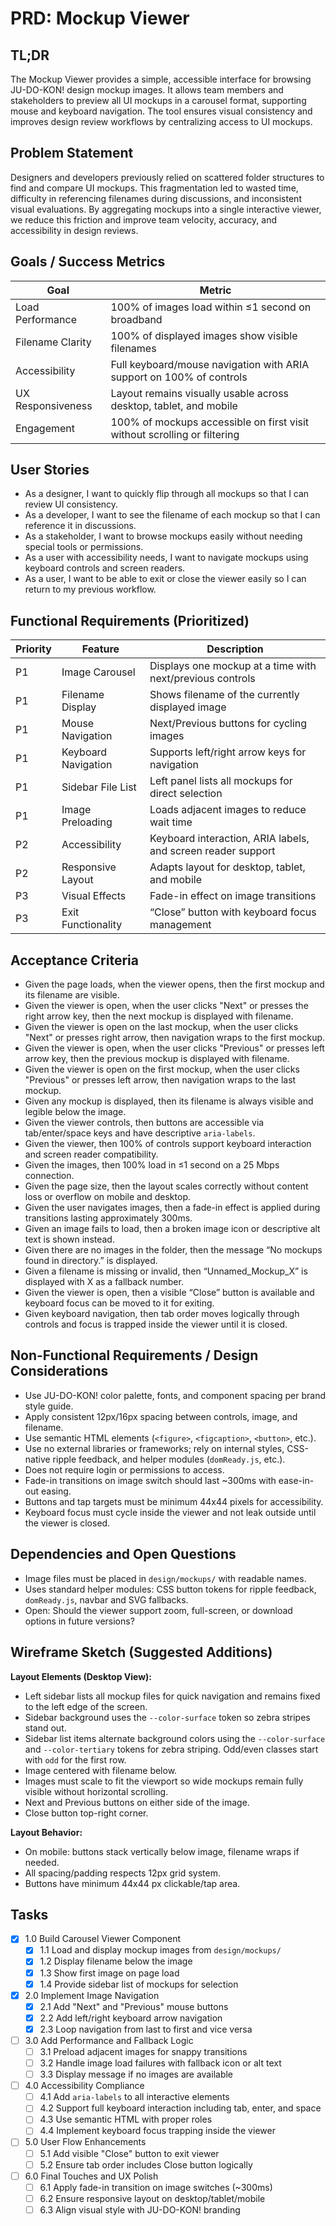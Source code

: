 # PRD: Mockup Viewer

## TL;DR

The Mockup Viewer provides a simple, accessible interface for browsing JU-DO-KON! design mockup images. It allows team members and stakeholders to preview all UI mockups in a carousel format, supporting mouse and keyboard navigation. The tool ensures visual consistency and improves design review workflows by centralizing access to UI mockups.

## Problem Statement

Designers and developers previously relied on scattered folder structures to find and compare UI mockups. This fragmentation led to wasted time, difficulty in referencing filenames during discussions, and inconsistent visual evaluations. By aggregating mockups into a single interactive viewer, we reduce this friction and improve team velocity, accuracy, and accessibility in design reviews.

## Goals / Success Metrics

| Goal              | Metric                                                                   |
| ----------------- | ------------------------------------------------------------------------ |
| Load Performance  | 100% of images load within ≤1 second on broadband                        |
| Filename Clarity  | 100% of displayed images show visible filenames                          |
| Accessibility     | Full keyboard/mouse navigation with ARIA support on 100% of controls     |
| UX Responsiveness | Layout remains visually usable across desktop, tablet, and mobile        |
| Engagement        | 100% of mockups accessible on first visit without scrolling or filtering |

## User Stories

- As a designer, I want to quickly flip through all mockups so that I can review UI consistency.
- As a developer, I want to see the filename of each mockup so that I can reference it in discussions.
- As a stakeholder, I want to browse mockups easily without needing special tools or permissions.
- As a user with accessibility needs, I want to navigate mockups using keyboard controls and screen readers.
- As a user, I want to be able to exit or close the viewer easily so I can return to my previous workflow.

## Functional Requirements (Prioritized)

| Priority | Feature             | Description                                                  |
| -------- | ------------------- | ------------------------------------------------------------ |
| P1       | Image Carousel      | Displays one mockup at a time with next/previous controls    |
| P1       | Filename Display    | Shows filename of the currently displayed image              |
| P1       | Mouse Navigation    | Next/Previous buttons for cycling images                     |
| P1       | Keyboard Navigation | Supports left/right arrow keys for navigation                |
| P1       | Sidebar File List   | Left panel lists all mockups for direct selection            |
| P1       | Image Preloading    | Loads adjacent images to reduce wait time                    |
| P2       | Accessibility       | Keyboard interaction, ARIA labels, and screen reader support |
| P2       | Responsive Layout   | Adapts layout for desktop, tablet, and mobile                |
| P3       | Visual Effects      | Fade-in effect on image transitions                          |
| P3       | Exit Functionality  | “Close” button with keyboard focus management                |

## Acceptance Criteria

- Given the page loads, when the viewer opens, then the first mockup and its filename are visible.
- Given the viewer is open, when the user clicks "Next" or presses the right arrow key, then the next mockup is displayed with filename.
- Given the viewer is open on the last mockup, when the user clicks "Next" or presses right arrow, then navigation wraps to the first mockup.
- Given the viewer is open, when the user clicks "Previous" or presses left arrow key, then the previous mockup is displayed with filename.
- Given the viewer is open on the first mockup, when the user clicks "Previous" or presses left arrow, then navigation wraps to the last mockup.
- Given any mockup is displayed, then its filename is always visible and legible below the image.
- Given the viewer controls, then buttons are accessible via tab/enter/space keys and have descriptive `aria-labels`.
- Given the viewer, then 100% of controls support keyboard interaction and screen reader compatibility.
- Given the images, then 100% load in ≤1 second on a 25 Mbps connection.
- Given the page size, then the layout scales correctly without content loss or overflow on mobile and desktop.
- Given the user navigates images, then a fade-in effect is applied during transitions lasting approximately 300ms.
- Given an image fails to load, then a broken image icon or descriptive alt text is shown instead.
- Given there are no images in the folder, then the message “No mockups found in directory.” is displayed.
- Given a filename is missing or invalid, then “Unnamed_Mockup_X” is displayed with X as a fallback number.
- Given the viewer is open, then a visible “Close” button is available and keyboard focus can be moved to it for exiting.
- Given keyboard navigation, then tab order moves logically through controls and focus is trapped inside the viewer until it is closed.

## Non-Functional Requirements / Design Considerations

- Use JU-DO-KON! color palette, fonts, and component spacing per brand style guide.
- Apply consistent 12px/16px spacing between controls, image, and filename.
- Use semantic HTML elements (`<figure>`, `<figcaption>`, `<button>`, etc.).
- Use no external libraries or frameworks; rely on internal styles, CSS-native ripple feedback, and helper modules (`domReady.js`, etc.).
- Does not require login or permissions to access.
- Fade-in transitions on image switch should last ~300ms with ease-in-out easing.
- Buttons and tap targets must be minimum 44x44 pixels for accessibility.
- Keyboard focus must cycle inside the viewer and not leak outside until the viewer is closed.

## Dependencies and Open Questions

- Image files must be placed in `design/mockups/` with readable names.
- Uses standard helper modules: CSS button tokens for ripple feedback, `domReady.js`, navbar and SVG fallbacks.
- Open: Should the viewer support zoom, full-screen, or download options in future versions?

## Wireframe Sketch (Suggested Additions)

**Layout Elements (Desktop View):**

- Left sidebar lists all mockup files for quick navigation and remains fixed to the left edge of the screen.
- Sidebar background uses the `--color-surface` token so zebra stripes stand out.
- Sidebar list items alternate background colors using the `--color-surface` and
  `--color-tertiary` tokens for zebra striping. Odd/even classes start with
  `odd` for the first row.
- Image centered with filename below.
- Images must scale to fit the viewport so wide mockups remain fully
  visible without horizontal scrolling.
- Next and Previous buttons on either side of the image.
- Close button top-right corner.

**Layout Behavior:**

- On mobile: buttons stack vertically below image, filename wraps if needed.
- All spacing/padding respects 12px grid system.
- Buttons have minimum 44x44 px clickable/tap area.

## Tasks

- [x] 1.0 Build Carousel Viewer Component
  - [x] 1.1 Load and display mockup images from `design/mockups/`
  - [x] 1.2 Display filename below the image
  - [x] 1.3 Show first image on page load
  - [x] 1.4 Provide sidebar list of mockups for selection
- [x] 2.0 Implement Image Navigation
  - [x] 2.1 Add "Next" and "Previous" mouse buttons
  - [x] 2.2 Add left/right keyboard arrow navigation
  - [x] 2.3 Loop navigation from last to first and vice versa
- [ ] 3.0 Add Performance and Fallback Logic
  - [ ] 3.1 Preload adjacent images for snappy transitions
  - [ ] 3.2 Handle image load failures with fallback icon or alt text
  - [ ] 3.3 Display message if no images are available
- [ ] 4.0 Accessibility Compliance
  - [ ] 4.1 Add `aria-labels` to all interactive elements
  - [ ] 4.2 Support full keyboard interaction including tab, enter, and space
  - [ ] 4.3 Use semantic HTML with proper roles
  - [ ] 4.4 Implement keyboard focus trapping inside the viewer
- [ ] 5.0 User Flow Enhancements
  - [ ] 5.1 Add visible "Close" button to exit viewer
  - [ ] 5.2 Ensure tab order includes Close button logically
- [ ] 6.0 Final Touches and UX Polish
  - [ ] 6.1 Apply fade-in transition on image switches (~300ms)
  - [ ] 6.2 Ensure responsive layout on desktop/tablet/mobile
  - [ ] 6.3 Align visual style with JU-DO-KON! branding

